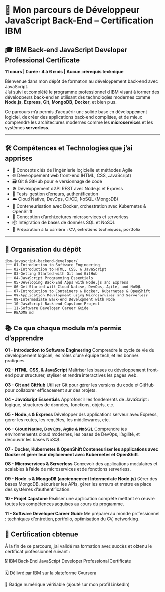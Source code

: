 # 🚀 Mon parcours de Développeur JavaScript Back-End – Certification IBM

## 🎓 IBM Back-end JavaScript Developer Professional Certificate  
**11 cours | Durée : 4 à 6 mois | Aucun prérequis technique**

Bienvenue dans mon dépôt de formation au développement back-end avec JavaScript.  
J’ai suivi et complété le programme professionnel d'IBM visant à former des développeurs back-end en utilisant des technologies modernes comme **Node.js**, **Express**, **Git**, **MongoDB**, **Docker**, et bien plus.

Ce parcours m’a permis d’acquérir une solide base en développement logiciel, de créer des applications back-end complètes, et de mieux comprendre les architectures modernes comme les **microservices** et les systèmes **serverless**.

---

## 🛠 Compétences et Technologies que j’ai apprises

- 🔧 Concepts clés de l'ingénierie logicielle et méthodes Agile
- 🌐 Développement web front-end (HTML, CSS, JavaScript)
- 🗃️ Git & GitHub pour le versionnage de code
- ⚙️ Développement d’API REST avec Node.js et Express
- 🧪 Tests, gestion d’erreurs, authentification
- ☁️ Cloud Native, DevOps, CI/CD, NoSQL (MongoDB)
- 🐳 Conteneurisation avec Docker, orchestration avec Kubernetes & OpenShift
- 🧩 Conception d’architectures microservices et serverless
- 📦 Intégration de bases de données SQL et NoSQL
- 💼 Préparation à la carrière : CV, entretiens techniques, portfolio

---

## 📁 Organisation du dépôt

```plaintext
ibm-javascript-backend-developer/
├── 01-Introduction to Software Engineering
├── 02-Introduction to HTML, CSS, & JavaScript
├── 03-Getting Started with Git and GitHub
├── 04-JavaScript Programming Essentials
├── 05-Developing Back-End Apps with Node.js and Express
├── 06-Get Started with Cloud Native, DevOps, Agile, and NoSQL
├── 07-Introduction to Containers w Docker, Kubernetes & OpenShift
├── 08-Application Development using Microservices and Serverless
├── 09-Intermediate Back-end Development with Node
├── 10-JavaScript Back-end Capstone Project
├── 11-Software Developer Career Guide
└── README.md
```


## 📚 Ce que chaque module m’a permis d’apprendre

**01 - Introduction to Software Engineering**
Comprendre le cycle de vie du développement logiciel, les rôles d’une équipe tech, et les bonnes pratiques.

**02 - HTML, CSS, & JavaScript**
Maîtriser les bases du développement front-end pour structurer, styliser et rendre interactives les pages web.

**03 - Git and GitHub**
Utiliser Git pour gérer les versions du code et GitHub pour collaborer efficacement sur des projets.

**04 - JavaScript Essentials**
Approfondir les fondements de JavaScript : logique, structures de données, fonctions, objets, etc.

**05 - Node.js & Express**
Développer des applications serveur avec Express, gérer les routes, les requêtes, les middlewares, etc.

**06 - Cloud Native, DevOps, Agile & NoSQL**
Comprendre les environnements cloud modernes, les bases de DevOps, l’agilité, et découvrir les bases NoSQL.

**07 - Docker, Kubernetes & OpenShift
Conteneuriser les applications avec Docker et gérer leur déploiement avec Kubernetes et OpenShift.**

**08 - Microservices & Serverless**
Concevoir des applications modulaires et scalables à l’aide de microservices et de fonctions serverless.

**09 - Node.js & MongoDB (anciennement Intermediate Node.js)**
Gérer des bases MongoDB, sécuriser les APIs, gérer les erreurs et mettre en place des systèmes d’authentification.

**10 - Projet Capstone**
Réaliser une application complète mettant en œuvre toutes les compétences acquises au cours du programme.

**11 - Software Developer Career Guide**
Me préparer au monde professionnel : techniques d’entretien, portfolio, optimisation du CV, networking.


## 🏁 Certification obtenue
À la fin de ce parcours, j’ai validé ma formation avec succès et obtenu le certificat professionnel suivant :

🎖️ IBM Back-End JavaScript Developer Professional Certificate

🗓️ Délivré par IBM sur la plateforme Coursera

📘 Badge numérique vérifiable (ajouté sur mon profil LinkedIn)